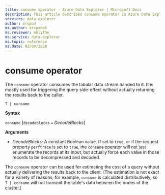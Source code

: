 ```yaml
---
title: consume operator - Azure Data Explorer | Microsoft Docs
description: This article describes consume operator in Azure Data Explorer.
services: data-explorer
author: orspod
ms.author: orspodek
ms.reviewer: mblythe
ms.service: data-explorer
ms.topic: reference
ms.date: 02/09/2020
---
```

# consume operator

The `consume` operator consumes the tabular data stream handed to it. It is
mostly used for triggering the query side-effect without actually returning
the results back to the caller.

```
T | consume
```

**Syntax**

`consume` [`decodeblocks` `=` *DecodeBlocks*]

**Arguments**

* *DecodeBlocks*: A constant Boolean value. If set to `true`, or if the request
  property `perftrace` is set to `true`, the `consume` operator will not just
  enumerate the records at its input, but actually force each value in those
  records to be decompressed and decoded.

The `consume` operator can be used for estimating the
cost of a query without actually delivering the results back to the client.
(The estimation is not exact for a variety of reasons; for example, `consume`
is calculated distributively, so `T | consume` will not transmit the table's
data between the nodes of the cluster.)

<!--
* *WithStats*: A constant Boolean value. If set to `true` (or if the global
  property `perftrace` is set), the operator will return a single
  row with a single column called `Stats` of type `dynamic` holding the statistics
  of the data source fed to the `consume` operator.
-->